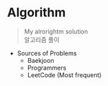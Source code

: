 # Algorithm
> My alrorightm solution    
> 알고리즘 풀이       
 
* Sources of Problems    
  - Baekjoon    
  - Programmers    
  - LeetCode (Most frequent)   
  
 
 
 

